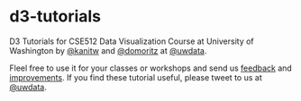 # d3-tutorials

D3 Tutorials for CSE512 Data Visualization Course at University of Washington by [@kanitw](https://twitter.com/kanitw) and [@domoritz](https://twitter.com/domoritz) at [@uwdata](https://twitter.com/uwdata).

Fleel free to use it for your classes or workshops and send us [feedback](/uwdata/d3-tutorials/issues/new) and [improvements](/uwdata/d3-tutorials/pulls). If you find these tutorial useful, please tweet to us at [@uwdata](https://twitter.com/uwdata).
